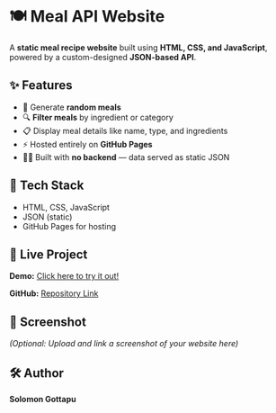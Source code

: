 # 🍽️ Meal API Website

A **static meal recipe website** built using **HTML, CSS, and JavaScript**, powered by a custom-designed **JSON-based API**.

## ✨ Features

- 🔄 Generate **random meals**
- 🔍 **Filter meals** by ingredient or category
- 📋 Display meal details like name, type, and ingredients
- ⚡ Hosted entirely on **GitHub Pages**
- 🧑‍💻 Built with **no backend** — data served as static JSON

## 📁 Tech Stack

- HTML, CSS, JavaScript
- JSON (static)
- GitHub Pages for hosting

## 🔗 Live Project

**Demo:** [Click here to try it out!](https://solomongottapu.github.io/meal-api)

**GitHub:** [Repository Link](https://github.com/SolomonGottapu/meal-api)

## 📸 Screenshot

*(Optional: Upload and link a screenshot of your website here)*

## 🛠️ Author

**Solomon Gottapu**
